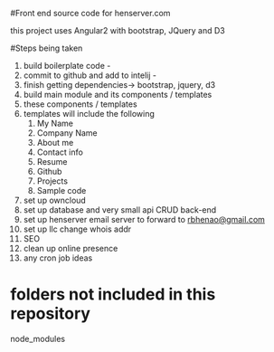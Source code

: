 #Front end source code for henserver.com

this project uses Angular2 with bootstrap, JQuery and D3

#Steps being taken

1. build boilerplate code -
2. commit to github and add to intelij -
3. finish getting dependencies-> bootstrap, jquery, d3
4. build main module and its components / templates
5. these components / templates
6. templates will include the following
	1. My Name
	2. Company Name
	3. About me
	4. Contact info
	5. Resume
	6. Github
	7. Projects
	8. Sample code
8.  set up owncloud
9.  set up database and very small api CRUD back-end
10. set up henserver email server to forward to rbhenao@gmail.com
11. set up llc change whois addr
12. SEO
13. clean up online presence
14. any cron job ideas

# folders not included in this repository
node_modules


	
